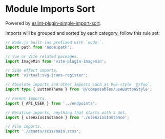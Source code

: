 # Module Imports Sort

Powered by [eslint-plugin-simple-import-sort](https://github.com/lydell/eslint-plugin-simple-import-sort).

Imports will be grouped and sorted by each category, follow this rule set:

```ts
// Node.js built-ins prefixed with `node:`.
import path from 'node:path';

// Vue or Vite related packages.
import ImageMin from 'vite-plugin-imagemin';

// Side effect imports.
import 'virtual:svg-icons-register';

// Absolute imports and other imports such as Vue-style `@/foo`.
import type { ButtonTheme } from '@/composables/useButtonStyle';

// Parent imports.
import { API_USER } from '../endpoints';

// Relative imports, anything that starts with a dot.
import { useAxiosInstance } from './useAxiosInstance';

// File imports.
import './assets/scss/main.scss';
```
